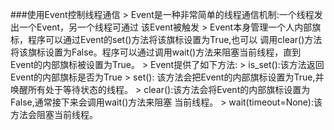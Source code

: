 ###使用Event控制线程通信
    > Event是一种非常简单的线程通信机制:一个线程发出一个Event，另一个线程可通过
      该Event被触发
    > Event本身管理一个人内部旗标，程序可以通过Event的set()方法将该旗标设置为True,也可以
      调用clear()方法将该旗标设置为False。程序可以通过调用wait()方法来阻塞当前线程，直到
      Event的内部旗标被设置为True。
    > Event提供了如下方法:
      > is_set():该方法返回Event的内部旗标是否为True
      > set(): 该方法会把Event的内部旗标设置为True,并唤醒所有处于等待状态的线程。
      > clear():该方法会将Event的内部旗标设置为False,通常接下来会调用wait()方法来阻塞
        当前线程。
      > wait(timeout=None):该方法会阻塞当前线程。
      